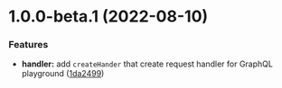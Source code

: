 # 1.0.0-beta.1 (2022-08-10)


### Features

* **handler:** add `createHander` that create request handler for GraphQL playground ([1da2499](https://github.com/graphqland/http-graphql-playground/commit/1da2499743200c2043497d960d288bb37ca5e19c))
